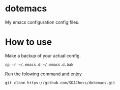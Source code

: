# dotemacs
My emacs configuration config files.

# How to use
Make a backup of your actual config.
```
cp -r ~/.emacs.d ~/.emacs.d.bak
```
Run the folowing command and enjoy
```
git clone https://github.com/SDAChess/dotemacs.git
```

